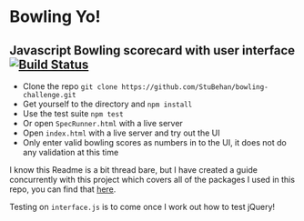 # Bowling Yo!
## Javascript Bowling scorecard with user interface [![Build Status](https://travis-ci.com/StuBehan/bowling-challenge.svg?branch=master)](https://travis-ci.com/StuBehan/bowling-challenge)

- Clone the repo `git clone https://github.com/StuBehan/bowling-challenge.git`
- Get yourself to the directory and `npm install`
- Use the test suite `npm test`
- Or open `SpecRunner.html` with a live server
- Open `index.html` with a live server and try out the UI
- Only enter valid bowling scores as numbers in to the UI, it does not do any validation at this time

I know this Readme is a bit thread bare, but I have created a guide concurrently with this project which covers all of the packages I used in this repo, you can find that [here](https://github.com/StuBehan/npm-eslint-jasmine-guide).

Testing on `interface.js` is to come once I work out how to test jQuery! 